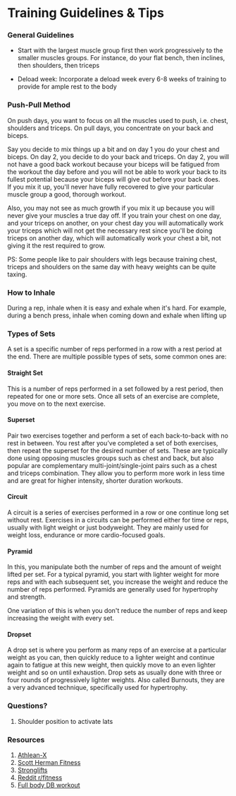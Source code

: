 # Training Guidelines & Tips


### General Guidelines
* Start with the largest muscle group first then work progressively to the smaller muscles groups. For instance, do your flat bench, then inclines, then shoulders, then triceps

* Deload week: Incorporate a deload week every 6-8 weeks of training to provide for ample rest to the body

### Push-Pull Method
On push days, you want to focus on all the muscles used to push, i.e. chest, shoulders and triceps. On pull days, you concentrate on your back and biceps. 

Say you decide to mix things up a bit and on day 1 you do your chest and biceps. On day 2, you decide to do your back and triceps. On day 2, you will not have a good back workout because your biceps will be fatigued from the workout the day before and you will not be able to work your back to its fullest potential because your biceps will give out before your back does.  
If you mix it up, you'll never have fully recovered to give your particular muscle group a good, thorough workout. 

Also, you may not see as much growth if you mix it up because you will never give your muscles a true day off. 
If you train your chest on one day, and your triceps on another, on your chest day you will automatically work your triceps which will not get the necessary rest since you'll be doing triceps on another day, which will automatically work your chest a bit, not giving it the rest required to grow.

PS: Some people like to pair shoulders with legs because training chest, triceps and shoulders on the same day with heavy weights can be quite taxing. 


### How to Inhale
During a rep, inhale when it is easy and exhale when it's hard. For example, during a bench press, inhale when coming down and exhale when lifting up

### Types of Sets
A set is a specific number of reps performed in a row with a rest period at the end. 
There are multiple possible types of sets, some common ones are:

#### Straight Set
This is a number of reps performed in a set followed by a rest period, then repeated for one or more sets. Once all sets of an exercise are complete, you move on to the next exercise.

#### Superset
Pair two exercises together and perform a set of each back-to-back with no rest in between. You rest after you’ve completed a set of both exercises, then repeat the superset for the desired number of sets. These are typically done using opposing muscles groups such as chest and back, but also popular are complementary multi-joint/single-joint pairs such as a chest and triceps combination. They allow you to perform more work in less time and are great for higher intensity, shorter duration workouts.

#### Circuit
A circuit is a series of exercises performed in a row or one continue long set without rest. Exercises in a circuits can be performed either for time or reps, usually with light weight or just bodyweight. They are mainly used for weight loss, endurance or more cardio-focused goals.

#### Pyramid
In this, you manipulate both the number of reps and the amount of weight lifted per set. For a typical pyramid, you start with lighter weight for more reps and with each subsequent set, you increase the weight and reduce the number of reps performed. Pyramids are generally used for hypertrophy and strength. 

One variation of this is when you don't reduce the number of reps and keep increasing the weight with every set.

#### Dropset
A drop set is where you perform as many reps of an exercise at a particular weight as you can, then quickly reduce to a lighter weight and continue again to fatigue at this new weight, then quickly move to an even lighter weight and so on until exhaustion. Drop sets as usually done with three or four rounds of progressively lighter weights. Also called Burnouts, they are a very advanced technique, specifically used for hypertrophy. 



### Questions?
1. Shoulder position to activate lats


### Resources
1. [Athlean-X](https://www.youtube.com/user/JDCav24)
2. [Scott Herman Fitness](https://www.youtube.com/user/ScottHermanFitness)
3. [Stronglifts](https://stronglifts.com/)
4. [Reddit r/fitness](https://www.reddit.com/r/Fitness/)
5. [Full body DB workout](https://www.youtube.com/watch?v=l0gDqsSUtWo)
